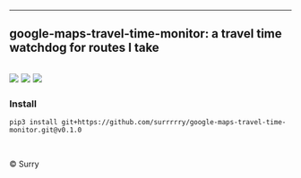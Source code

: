 -------------------
## google-maps-travel-time-monitor: a travel time watchdog for routes I take 
![](https://img.shields.io/badge/license-surry-red)
![](https://github.com/surrrrry/service-package/actions/workflows/remove-workflow-runs.yml/badge.svg)
![](https://img.shields.io/badge/version-v0.1.0-informational)
-------------------

### Install

    pip3 install git+https://github.com/surrrrry/google-maps-travel-time-monitor.git@v0.1.0

<br/>

© Surry